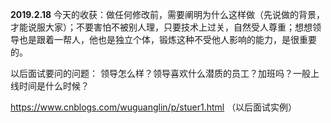 **2019.2.18**
今天的收获：做任何修改前，需要阐明为什么这样做（先说做的背景，才能说服大家）；不要害怕不被别人理，只要技术上过关，自然受人尊重；想想领导也是跟着一帮人，他也是独立个体，锻炼这种不受他人影响的能力，是很重要的。

以后面试要问的问题：
领导怎么样？领导喜欢什么潜质的员工？加班吗？一般上线时间是什么时候？

https://www.cnblogs.com/wuguanglin/p/stuer1.html  （以后面试实例）